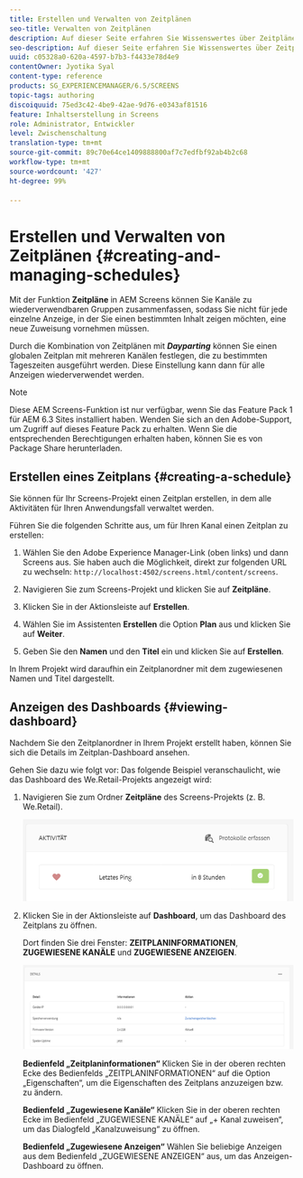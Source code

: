 ```yaml
---
title: Erstellen und Verwalten von Zeitplänen
seo-title: Verwalten von Zeitplänen
description: Auf dieser Seite erfahren Sie Wissenswertes über Zeitpläne. Mit dieser Funktion können Sie Kanäle in wiederverwendbare Gruppen einteilen, sodass Sie nicht für jede einzelne Anzeige, in der Sie einen bestimmten Inhalt zeigen möchten, eine neue Zuweisung vornehmen müssen.
seo-description: Auf dieser Seite erfahren Sie Wissenswertes über Zeitpläne. Mit dieser Funktion können Sie Kanäle in wiederverwendbare Gruppen einteilen, sodass Sie nicht für jede einzelne Anzeige, in der Sie einen bestimmten Inhalt zeigen möchten, eine neue Zuweisung vornehmen müssen.
uuid: c05328a0-620a-4597-b7b3-f4433e78d4e9
contentOwner: Jyotika Syal
content-type: reference
products: SG_EXPERIENCEMANAGER/6.5/SCREENS
topic-tags: authoring
discoiquuid: 75ed3c42-4be9-42ae-9d76-e0343af81516
feature: Inhaltserstellung in Screens
role: Administrator, Entwickler
level: Zwischenschaltung
translation-type: tm+mt
source-git-commit: 89c70e64ce1409888800af7c7edfbf92ab4b2c68
workflow-type: tm+mt
source-wordcount: '427'
ht-degree: 99%

---
```



# Erstellen und Verwalten von Zeitplänen {#creating-and-managing-schedules}

Mit der Funktion **Zeitpläne** in AEM Screens können Sie Kanäle zu wiederverwendbaren Gruppen zusammenfassen, sodass Sie nicht für jede einzelne Anzeige, in der Sie einen bestimmten Inhalt zeigen möchten, eine neue Zuweisung vornehmen müssen.

Durch die Kombination von Zeitplänen mit ***Dayparting*** können Sie einen globalen Zeitplan mit mehreren Kanälen festlegen, die zu bestimmten Tageszeiten ausgeführt werden. Diese Einstellung kann dann für alle Anzeigen wiederverwendet werden.

>[!NOTE]
>
>Diese AEM Screens-Funktion ist nur verfügbar, wenn Sie das Feature Pack 1 für AEM 6.3 Sites installiert haben. Wenden Sie sich an den Adobe-Support, um Zugriff auf dieses Feature Pack zu erhalten. Wenn Sie die entsprechenden Berechtigungen erhalten haben, können Sie es von Package Share herunterladen.

## Erstellen eines Zeitplans {#creating-a-schedule}

Sie können für Ihr Screens-Projekt einen Zeitplan erstellen, in dem alle Aktivitäten für Ihren Anwendungsfall verwaltet werden.

Führen Sie die folgenden Schritte aus, um für Ihren Kanal einen Zeitplan zu erstellen:

1. Wählen Sie den Adobe Experience Manager-Link (oben links) und dann Screens aus. Sie haben auch die Möglichkeit, direkt zur folgenden URL zu wechseln: `http://localhost:4502/screens.html/content/screens`.
1. Navigieren Sie zum Screens-Projekt und klicken Sie auf **Zeitpläne**.
1. Klicken Sie in der Aktionsleiste auf **Erstellen**.
1. Wählen Sie im Assistenten **Erstellen** die Option **Plan** aus und klicken Sie auf **Weiter**.

1. Geben Sie den **Namen** und den **Titel** ein und klicken Sie auf **Erstellen**.

In Ihrem Projekt wird daraufhin ein Zeitplanordner mit dem zugewiesenen Namen und Titel dargestellt.


## Anzeigen des Dashboards {#viewing-dashboard}

Nachdem Sie den Zeitplanordner in Ihrem Projekt erstellt haben, können Sie sich die Details im Zeitplan-Dashboard ansehen.

Gehen Sie dazu wie folgt vor: Das folgende Beispiel veranschaulicht, wie das Dashboard des We.Retail-Projekts angezeigt wird:

1. Navigieren Sie zum Ordner **Zeitpläne** des Screens-Projekts (z. B. We.Retail).

   ![chlimage_1](assets/chlimage_1.png)

1. Klicken Sie in der Aktionsleiste auf **Dashboard**, um das Dashboard des Zeitplans zu öffnen.

   Dort finden Sie drei Fenster: **ZEITPLANINFORMATIONEN**, **ZUGEWIESENE KANÄLE** und **ZUGEWIESENE ANZEIGEN**.

   ![chlimage_1-1](assets/chlimage_1-1.png)

   **Bedienfeld „Zeitplaninformationen“** Klicken Sie in der oberen rechten Ecke des Bedienfelds „ZEITPLANINFORMATIONEN“ auf die Option „Eigenschaften“, um die Eigenschaften des Zeitplans anzuzeigen bzw. zu ändern.

   **Bedienfeld „Zugewiesene Kanäle“** Klicken Sie in der oberen rechten Ecke im Bedienfeld „ZUGEWIESENE KANÄLE“ auf „+ Kanal zuweisen“, um das Dialogfeld „Kanalzuweisung“ zu öffnen.

   **Bedienfeld „Zugewiesene Anzeigen“** Wählen Sie beliebige Anzeigen aus dem Bedienfeld „ZUGEWIESENE ANZEIGEN“ aus, um das Anzeigen-Dashboard zu öffnen.

